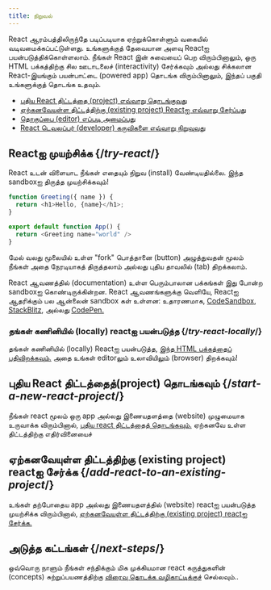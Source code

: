 ```yaml
---
title: நிறுவல்
---
```


<Intro>

React ஆரம்பத்திலிருந்தே படிப்படியாக ஏற்றுக்கொள்ளும் வகையில் வடிவமைக்கப்பட்டுள்ளது. உங்களுக்குத் தேவையான அளவு Reactஐ பயன்படுத்திக்கொள்ளலாம். நீங்கள் React இன் சுவையைப் பெற விரும்பினாலும், ஒரு HTML பக்கத்திற்கு சில ஊடாடலைச் (interactivity) சேர்க்கவும் அல்லது சிக்கலான React-இயங்கும் பயன்பாட்டை (powered app) தொடங்க விரும்பினாலும், இந்தப் பகுதி உங்களுக்குத் தொடங்க உதவும்.

</Intro>

<YouWillLearn isChapter={true}>

* [புதிய React திட்டத்தை (project) எவ்வாறு தொடங்குவது](/learn/start-a-new-react-project)
* [ஏற்கனவேயுள்ள திட்டத்திற்கு (existing project) Reactஐ எவ்வாறு சேர்ப்பது](/learn/add-react-to-an-existing-project)
* [தொகுப்பை (editor) எப்படி அமைப்பது](/learn/editor-setup)
* [React டெவலப்பர் (developer) கருவிகளை எவ்வாறு நிறுவுவது](/learn/react-developer-tools)

</YouWillLearn>

## Reactஐ முயற்சிக்க {/*try-react*/}

React உடன் விளையாட நீங்கள் எதையும் நிறுவ (install) வேண்டியதில்லை. இந்த sandboxஐ திருத்த முயற்சிக்கவும்!

<Sandpack>

```js
function Greeting({ name }) {
  return <h1>Hello, {name}</h1>;
}

export default function App() {
  return <Greeting name="world" />
}
```

</Sandpack>

மேல் வலது மூலையில் உள்ள "fork" பொத்தானை (button) அழுத்துவதன் மூலம் நீங்கள் அதை நேரடியாகத் திருத்தலாம் அல்லது புதிய தாவலில் (tab) திறக்கலாம்.

React ஆவணத்தில் (documentation) உள்ள பெரும்பாலான பக்கங்கள் இது போன்ற sandboxஐ கொண்டிருக்கின்றன. React ஆவணங்களுக்கு வெளியே, Reactஐ ஆதரிக்கும் பல ஆன்லைன் sandbox கள் உள்ளன: உதாரணமாக, [CodeSandbox](https://codesandbox.io/s/new), [StackBlitz](https://stackblitz.com/fork/react), அல்லது [CodePen.](https://codepen.io/pen?&editors=0010&layout=left&prefill_data_id=3f4569d1-1b11-4bce-bd46-89090eed5ddb)

### தங்கள் கணினியில் (locally) reactஐ பயன்படுத்த {/*try-react-locally*/}

தங்கள் கணினியில் (locally) Reactஐ பயன்படுத்த, [இந்த HTML பக்கத்தைப் பதிவிறக்கவும்.](https://gist.githubusercontent.com/gaearon/0275b1e1518599bbeafcde4722e79ed1/raw/db72dcbf3384ee1708c4a07d3be79860db04bff0/example.html) அதை உங்கள் editorலும் உலாவியிலும் (browser) திறக்கவும்!

## புதிய React திட்டத்தைத்(project) தொடங்கவும் {/*start-a-new-react-project*/}

நீங்கள் react மூலம் ஒரு app அல்லது இணையதளத்தை (website) முழுமையாக உருவாக்க விரும்பினால், [புதிய react திட்டத்தைத் தொடங்கவும்.](/learn/start-a-new-react-project)
ஏற்கனவே உள்ள திட்டத்திற்கு எதிர்வினையைச் 

## ஏற்கனவேயுள்ள திட்டத்திற்கு (existing project) reactஐ சேர்க்க {/*add-react-to-an-existing-project*/}

உங்கள் தற்போதைய app அல்லது இணையதளத்தில் (website) reactஐ பயன்படுத்த முயற்சிக்க விரும்பினால், [ஏற்கனவேயுள்ள திட்டத்திற்கு  (existing project) reactஐ சேர்க்க.](/learn/add-react-to-an-existing-project)

## அடுத்த கட்டங்கள் {/*next-steps*/}

ஒவ்வொரு நாளும் நீங்கள் சந்திக்கும் மிக முக்கியமான react கருத்துகளின் (concepts) சுற்றுப்பயணத்திற்கு [விரைவு தொடக்க வழிகாட்டிக்குச்](/learn) செல்லவும்..


